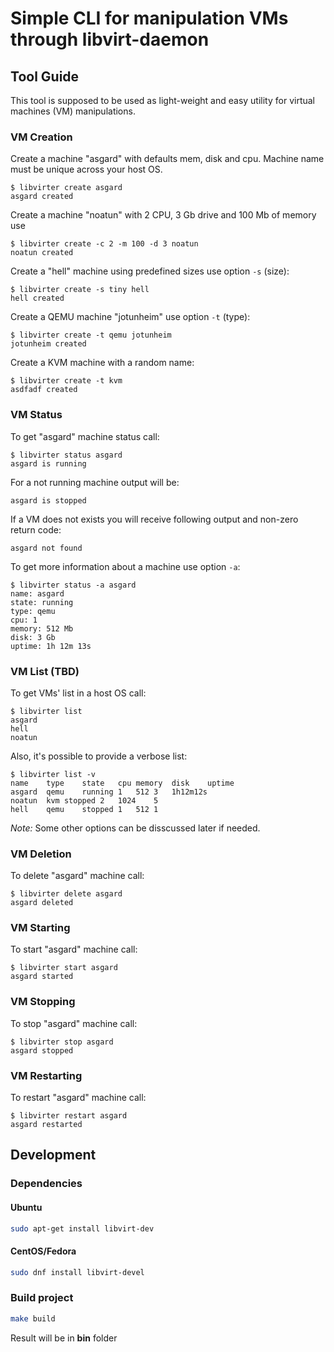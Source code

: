 # Simple CLI for manipulation VMs through libvirt-daemon

## Tool Guide

This tool is supposed to be used as light-weight and easy utility for virtual machines (VM) manipulations.

### VM Creation

Create a machine "asgard" with defaults mem, disk and cpu. Machine name must be unique across your host OS.

```
$ libvirter create asgard
asgard created
```

Create a machine "noatun" with 2 CPU, 3 Gb drive and 100 Mb of memory use

```
$ libvirter create -c 2 -m 100 -d 3 noatun
noatun created
```

Create a "hell" machine using predefined sizes use option `-s` (size):

```
$ libvirter create -s tiny hell
hell created
```

Create a QEMU machine "jotunheim" use option `-t` (type):

```
$ libvirter create -t qemu jotunheim
jotunheim created
```

Create a KVM machine with a random name:

```
$ libvirter create -t kvm
asdfadf created
```

### VM Status

To get "asgard" machine status call:

```
$ libvirter status asgard
asgard is running
```

For a not running machine output will be:

```
asgard is stopped
```

If a VM does not exists you will receive following output and non-zero return code:

```
asgard not found
```

To get more information about a machine use option `-a`: 

```
$ libvirter status -a asgard
name: asgard
state: running
type: qemu
cpu: 1
memory: 512 Mb
disk: 3 Gb
uptime: 1h 12m 13s
```

### VM List (TBD)

To get VMs' list in a host OS call:

```
$ libvirter list
asgard
hell
noatun
```

Also, it's possible to provide a verbose list:

```
$ libvirter list -v
name	type	state	cpu	memory	disk	uptime
asgard	qemu	running	1	512	3	1h12m12s
noatun	kvm	stopped	2	1024	5	
hell	qemu	stopped	1	512	1	
```

*Note:* Some other options can be disscussed later if needed.

### VM Deletion

To delete "asgard" machine call:

```
$ libvirter delete asgard
asgard deleted
```

### VM Starting

To start "asgard" machine call:

```
$ libvirter start asgard
asgard started
```

### VM Stopping

To stop "asgard" machine call:

```
$ libvirter stop asgard
asgard stopped
```

### VM Restarting

To restart "asgard" machine call:

```
$ libvirter restart asgard
asgard restarted
```

## Development

### Dependencies

#### Ubuntu

```bash
sudo apt-get install libvirt-dev
```

#### CentOS/Fedora
```bash
sudo dnf install libvirt-devel
```

### Build project

```bash
make build
```

Result will be in **bin** folder
